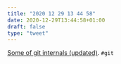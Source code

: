 ```yaml
---
title: "2020 12 29 13 44 58"
date: 2020-12-29T13:44:58+01:00
draft: false
type: "tweet"
---
```

[Some of git internals (updated)](https://yurichev.com/news/20201220_git/). `#git`
